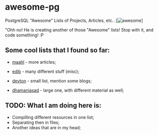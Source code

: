 # awesome-pg
PostgreSQL "Awesome" Lists of Projects, Articles, etc.. [![awesome](https://cdn.rawgit.com/sindresorhus/awesome/d7305f38d29fed78fa85652e3a63e154dd8e8829/media/badge.svg)]

"Ohh no! He is creating another of those "Awesome" lists! Stop with it, and code something! :P


## Some cool lists that I found so far:

* [maahl](https://github.com/maahl/awesome-postgres-resources) - more articles;

* [edib](https://github.com/edib/awesome-postgres) - many different stuff (misc);

* [devton](https://github.com/devton/awesome-postgresql) - small list, mention some blogs;

* [dhamaniasad](https://github.com/dhamaniasad/awesome-postgres) - large one, with different material as well;


## TODO: What I am doing here is:

* Compilling different resources in one list;
* Separating then in files;
* Another ideas that are in my head; 